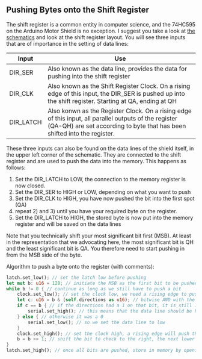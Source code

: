 ## Pushing Bytes onto the Shift Register

The shift register is a common entity in computer science, and the 74HC595 on 
the Arduino Motor Shield is no exception. I suggest you take a look at [the schematics](https://github.com/JelteDirks/motor-shield-control/blob/aab81d02e55ea8caf1bc7d661d84cc2a877116a5/arduino%20motor%20shield%20schematic.jpeg)
and look at the shift register layout. You will see three inputs that are of
importance in the setting of data lines:

| Input     | Use                                                                                                                                                                               |
|-----------|-----------------------------------------------------------------------------------------------------------------------------------------------------------------------------------|
| DIR_SER   | Also known as the data line, provides the data for pushing into the shift register                                                                                                |
| DIR_CLK   | Also known as the Shift Register Clock. On a rising edge of this input, the DIR_SER is pushed up into the shift register. Starting at QA, ending at QH                            |
| DIR_LATCH | Also konwn as the Register Clock. On a rising edge of this input, all parallel outputs of the register (QA-QH) are set according to byte that has been shifted into the register. |

These three inputs can also be found on the data lines of the shield itself, in
the upper left corner of the schematic. They are connected to the shift register and are used
to push the data into the memory. This happens as follows:

1) Set the DIR_LATCH to LOW, the connection to the memory register is now closed.
2) Set the DIR_SER to HIGH or LOW, depending on what you want to push
3) Set the DIR_CLK to HIGH, you have now pushed the bit into the first spot (QA)
4) repeat 2) and 3) until you have your required byte on the register.
5) Set the DIR_LATCH to HIGH, the stored byte is now put into the memory register
   and will be saved on the data lines

Note that you technically shift your most significant bit first (MSB). At least
in the representation that we advocating here, the most significant bit is
QH and the least significant bit is QA. You therefore need to start pushing in
from the MSB side of the byte.


Algorithm to push a byte onto the register (with comments):

```rust
latch.set_low(); // set the latch low before pushing
let mut b: u16 = 128; // initiate the MSB as the first bit to be pushed
while b != 0 { // continue as long as we still have to push a bit
    clock.set_low(); // set the clock low, we need a rising edge to push
    let c: u16 = b & (self.directions as u16); // bitwise AND with the bit to push
    if c == b { // if the directions had a 1 on that bit, it is still 1 and equal to the number we use to iterate
        serial.set_high(); // this means that the data line should be high for this push
    } else { // otherwise it was a 0
        serial.set_low(); // so we set the data line to low
    }
    clock.set_high(); // set the clock high, a rising edge will push the data line into the register
    b = b >> 1; // shift the bit to check to the right, the next lower significant bit
}        
latch.set_high(); // once all bits are pushed, store in memory by opening the latch
```

